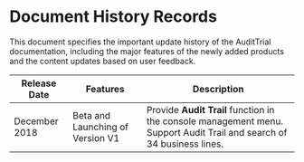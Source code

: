 # Document History Records

This document specifies the important update history of the AuditTrial documentation, including the major features of the newly added products and the content updates based on user feedback.

|Release Date|Features|Description|
|-|-|-|
|December 2018|Beta and Launching of Version V1|Provide **Audit Trail** function in the console management menu. Support Audit Trail and search of 34 business lines.|
